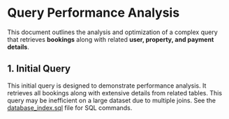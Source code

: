 # Query Performance Analysis
This document outlines the analysis and optimization of a complex query that retrieves **bookings** along with related **user, property, and payment details**.
## 1. Initial Query
This initial query is designed to demonstrate performance analysis. It retrieves all bookings along with extensive details from related tables. This query may be inefficient on a large dataset due to multiple joins.
See the [database_index.sql](https://github.com/Fmukanda/-alx-airbnb-database/blob/0a269de4152830a70f86dd936e1ef853d2e1e829/database-adv-script/database_index.sql) file for SQL commands.

